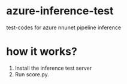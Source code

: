 # azure-inference-test
test-codes for azure nnunet pipeline inference

# how it works?
1. Install the inference test server
2. Run score.py.
